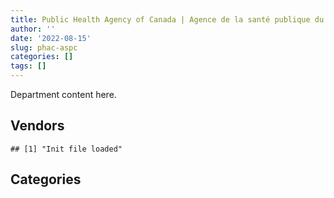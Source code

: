 ```yaml
---
title: Public Health Agency of Canada | Agence de la santé publique du Canada
author: ''
date: '2022-08-15'
slug: phac-aspc
categories: []
tags: []
---
```


<script src="/rmarkdown-libs/htmlwidgets/htmlwidgets.js"></script>
<link href="/rmarkdown-libs/datatables-css/datatables-crosstalk.css" rel="stylesheet" />
<script src="/rmarkdown-libs/datatables-binding/datatables.js"></script>
<script src="/rmarkdown-libs/jquery/jquery-3.6.0.min.js"></script>
<link href="/rmarkdown-libs/dt-core-bootstrap/css/dataTables.bootstrap.min.css" rel="stylesheet" />
<link href="/rmarkdown-libs/dt-core-bootstrap/css/dataTables.bootstrap.extra.css" rel="stylesheet" />
<script src="/rmarkdown-libs/dt-core-bootstrap/js/jquery.dataTables.min.js"></script>
<script src="/rmarkdown-libs/dt-core-bootstrap/js/dataTables.bootstrap.min.js"></script>
<link href="/rmarkdown-libs/crosstalk/css/crosstalk.min.css" rel="stylesheet" />
<script src="/rmarkdown-libs/crosstalk/js/crosstalk.min.js"></script>
<script src="/rmarkdown-libs/htmlwidgets/htmlwidgets.js"></script>
<link href="/rmarkdown-libs/datatables-css/datatables-crosstalk.css" rel="stylesheet" />
<script src="/rmarkdown-libs/datatables-binding/datatables.js"></script>
<script src="/rmarkdown-libs/jquery/jquery-3.6.0.min.js"></script>
<link href="/rmarkdown-libs/dt-core-bootstrap/css/dataTables.bootstrap.min.css" rel="stylesheet" />
<link href="/rmarkdown-libs/dt-core-bootstrap/css/dataTables.bootstrap.extra.css" rel="stylesheet" />
<script src="/rmarkdown-libs/dt-core-bootstrap/js/jquery.dataTables.min.js"></script>
<script src="/rmarkdown-libs/dt-core-bootstrap/js/dataTables.bootstrap.min.js"></script>
<link href="/rmarkdown-libs/crosstalk/css/crosstalk.min.css" rel="stylesheet" />
<script src="/rmarkdown-libs/crosstalk/js/crosstalk.min.js"></script>

Department content here.

## Vendors

    ## [1] "Init file loaded"

<div id="htmlwidget-1" style="width:100%;height:auto;" class="datatables html-widget"></div>
<script type="application/json" data-for="htmlwidget-1">{"x":{"style":"bootstrap","filter":"none","vertical":false,"data":[["<a href=\"/vendors/2553164_ontario/\">2553164 ONTARIO<\/a>","<a href=\"/vendors/3m_canada_company/\">3M CANADA COMPANY<\/a>","<a href=\"/vendors/ab_sciex/\">AB SCIEX<\/a>","<a href=\"/vendors/accenture/\">ACCENTURE<\/a>","<a href=\"/vendors/access_2_networks/\">ACCESS 2 NETWORKS<\/a>","<a href=\"/vendors/acklands_grainger/\">ACKLANDS GRAINGER<\/a>","<a href=\"/vendors/act/\">ACT<\/a>","<a href=\"/vendors/adapt_pharma_canada/\">ADAPT PHARMA CANADA<\/a>","<a href=\"/vendors/advanced_chippewa_technologies/\">ADVANCED CHIPPEWA TECHNOLOGIES<\/a>","<a href=\"/vendors/agilent/\">AGILENT<\/a>","<a href=\"/vendors/ainsworth/\">AINSWORTH<\/a>","<a href=\"/vendors/altis_human_resources/\">ALTIS HUMAN RESOURCES<\/a>","<a href=\"/vendors/amazon/\">AMAZON<\/a>","<a href=\"/vendors/amd_medicom/\">AMD MEDICOM<\/a>","<a href=\"/vendors/anixter_canada/\">ANIXTER CANADA<\/a>","<a href=\"/vendors/ari_financial_services/\">ARI FINANCIAL SERVICES<\/a>","<a href=\"/vendors/artemp_personnel_services/\">ARTEMP PERSONNEL SERVICES<\/a>","<a href=\"/vendors/avi_spl_canada/\">AVI SPL CANADA<\/a>","<a href=\"/vendors/b_braun_of_canada/\">B BRAUN OF CANADA<\/a>","<a href=\"/vendors/bauer_hockey/\">BAUER HOCKEY<\/a>","<a href=\"/vendors/bavarian_nordic/\">BAVARIAN NORDIC<\/a>","<a href=\"/vendors/baxter/\">BAXTER<\/a>","<a href=\"/vendors/bayshore_healthcare/\">BAYSHORE HEALTHCARE<\/a>","<a href=\"/vendors/bdo_canada/\">BDO CANADA<\/a>","<a href=\"/vendors/bell_canada/\">BELL CANADA<\/a>","<a href=\"/vendors/bio_nuclear_diagnostics/\">BIO NUCLEAR DIAGNOSTICS<\/a>","<a href=\"/vendors/biomerieux_canada/\">BIOMERIEUX CANADA<\/a>","<a href=\"/vendors/bluedot/\">BLUEDOT<\/a>","<a href=\"/vendors/blumetric_environmental/\">BLUMETRIC ENVIRONMENTAL<\/a>","<a href=\"/vendors/bomimed/\">BOMIMED<\/a>","<a href=\"/vendors/bruker/\">BRUKER<\/a>","<a href=\"/vendors/cae/\">CAE<\/a>","<a href=\"/vendors/calian/\">CALIAN<\/a>","<a href=\"/vendors/calko_group/\">CALKO GROUP<\/a>","<a href=\"/vendors/campbell_drug_stores/\">CAMPBELL DRUG STORES<\/a>","<a href=\"/vendors/canada_post/\">CANADA POST<\/a>","<a href=\"/vendors/canadian_corps_of_commissionaires/\">CANADIAN CORPS OF COMMISSIONAIRES<\/a>","<a href=\"/vendors/canadian_emergency_ventilators/\">CANADIAN EMERGENCY VENTILATORS<\/a>","<a href=\"/vendors/canadian_paediatric_society/\">CANADIAN PAEDIATRIC SOCIETY<\/a>","<a href=\"/vendors/canadian_red_cross/\">CANADIAN RED CROSS<\/a>","<a href=\"/vendors/canon/\">CANON<\/a>","<a href=\"/vendors/carahsoft_technology/\">CARAHSOFT TECHNOLOGY<\/a>","<a href=\"/vendors/carleton_university/\">CARLETON UNIVERSITY<\/a>","<a href=\"/vendors/cbci_telecom/\">CBCI TELECOM<\/a>","<a href=\"/vendors/cdw_canada/\">CDW CANADA<\/a>","<a href=\"/vendors/charron_human_resources/\">CHARRON HUMAN RESOURCES<\/a>","<a href=\"/vendors/chu_sainte_justine/\">CHU SAINTE JUSTINE<\/a>","<a href=\"/vendors/chubb_edwards/\">CHUBB EDWARDS<\/a>","<a href=\"/vendors/clermark/\">CLERMARK<\/a>","<a href=\"/vendors/click_networks/\">CLICK NETWORKS<\/a>","<a href=\"/vendors/cofomo/\">COFOMO<\/a>","<a href=\"/vendors/commvault_systems/\">COMMVAULT SYSTEMS<\/a>","<a href=\"/vendors/conexsys/\">CONEXSYS<\/a>","<a href=\"/vendors/confection_aventure/\">CONFECTION AVENTURE<\/a>","<a href=\"/vendors/contract_community/\">CONTRACT COMMUNITY<\/a>","<a href=\"/vendors/cummins_canada/\">CUMMINS CANADA<\/a>","<a href=\"/vendors/d_mark_biosciences/\">D MARK BIOSCIENCES<\/a>","<a href=\"/vendors/dalhousie_university/\">DALHOUSIE UNIVERSITY<\/a>","<a href=\"/vendors/decisive_technologies/\">DECISIVE TECHNOLOGIES<\/a>","<a href=\"/vendors/dell_computer/\">DELL COMPUTER<\/a>","<a href=\"/vendors/deloitte_and_touche/\">DELOITTE AND TOUCHE<\/a>","<a href=\"/vendors/dls_technology/\">DLS TECHNOLOGY<\/a>","<a href=\"/vendors/dnr_consulting_group/\">DNR CONSULTING GROUP<\/a>","<a href=\"/vendors/donna_cona/\">DONNA CONA<\/a>","<a href=\"/vendors/draeger_canada/\">DRAEGER CANADA<\/a>","<a href=\"/vendors/dynamic_personnel_consultants/\">DYNAMIC PERSONNEL CONSULTANTS<\/a>","<a href=\"/vendors/eclipsys_solutions/\">ECLIPSYS SOLUTIONS<\/a>","<a href=\"/vendors/ecole_de_langues_abce/\">ECOLE DE LANGUES ABCE<\/a>","<a href=\"/vendors/ecole_de_langues_la_cite/\">ECOLE DE LANGUES LA CITE<\/a>","<a href=\"/vendors/ekos_research_associates/\">EKOS RESEARCH ASSOCIATES<\/a>","<a href=\"/vendors/emergent_biosolutions/\">EMERGENT BIOSOLUTIONS<\/a>","<a href=\"/vendors/environics_research_group/\">ENVIRONICS RESEARCH GROUP<\/a>","<a href=\"/vendors/eperformance/\">EPERFORMANCE<\/a>","<a href=\"/vendors/equasion_business_technologies/\">EQUASION BUSINESS TECHNOLOGIES<\/a>","<a href=\"/vendors/esbe_scientific_industries/\">ESBE SCIENTIFIC INDUSTRIES<\/a>","<a href=\"/vendors/esri/\">ESRI<\/a>","<a href=\"/vendors/excel_human_resources/\">EXCEL HUMAN RESOURCES<\/a>","<a href=\"/vendors/factiva/\">FACTIVA<\/a>","<a href=\"/vendors/fast_forward_french/\">FAST FORWARD FRENCH<\/a>","<a href=\"/vendors/fast_track_staffing/\">FAST TRACK STAFFING<\/a>","<a href=\"/vendors/fca_canada/\">FCA CANADA<\/a>","<a href=\"/vendors/federal_express_canada/\">FEDERAL EXPRESS CANADA<\/a>","<a href=\"/vendors/felix_technology/\">FELIX TECHNOLOGY<\/a>","<a href=\"/vendors/first_air/\">FIRST AIR<\/a>","<a href=\"/vendors/fisher_paykel_healthcare/\">FISHER PAYKEL HEALTHCARE<\/a>","<a href=\"/vendors/fluid_energy_group/\">FLUID ENERGY GROUP<\/a>","<a href=\"/vendors/ford_motor_company/\">FORD MOTOR COMPANY<\/a>","<a href=\"/vendors/fti_professional_grade/\">FTI PROFESSIONAL GRADE<\/a>","<a href=\"/vendors/fujitsu/\">FUJITSU<\/a>","<a href=\"/vendors/g4s_security_services/\">G4S SECURITY SERVICES<\/a>","<a href=\"/vendors/galenvs_sciences/\">GALENVS SCIENCES<\/a>","<a href=\"/vendors/garda_canada_security/\">GARDA CANADA SECURITY<\/a>","<a href=\"/vendors/gartner/\">GARTNER<\/a>","<a href=\"/vendors/general_electric_canada/\">GENERAL ELECTRIC CANADA<\/a>","<a href=\"/vendors/general_motors/\">GENERAL MOTORS<\/a>","<a href=\"/vendors/genesis_integration/\">GENESIS INTEGRATION<\/a>","<a href=\"/vendors/george_courey/\">GEORGE COUREY<\/a>","<a href=\"/vendors/getinge_canada/\">GETINGE CANADA<\/a>","<a href=\"/vendors/gilmore_reproductions/\">GILMORE REPRODUCTIONS<\/a>","<a href=\"/vendors/glaxosmithkline/\">GLAXOSMITHKLINE<\/a>","<a href=\"/vendors/global_upholstery/\">GLOBAL UPHOLSTERY<\/a>","<a href=\"/vendors/goss_gilroy/\">GOSS GILROY<\/a>","<a href=\"/vendors/grand_toy/\">GRAND TOY<\/a>","<a href=\"/vendors/graybridge_international_consulting/\">GRAYBRIDGE INTERNATIONAL CONSULTING<\/a>","<a href=\"/vendors/greater_toronto_airport_authority/\">GREATER TORONTO AIRPORT AUTHORITY<\/a>","<a href=\"/vendors/groupe_robert/\">GROUPE ROBERT<\/a>","<a href=\"/vendors/hewlett_packard/\">HEWLETT PACKARD<\/a>","<a href=\"/vendors/ibm_canada/\">IBM CANADA<\/a>","<a href=\"/vendors/icu_medical_canada/\">ICU MEDICAL CANADA<\/a>","<a href=\"/vendors/illumina_canada/\">ILLUMINA CANADA<\/a>","<a href=\"/vendors/imperial_oil/\">IMPERIAL OIL<\/a>","<a href=\"/vendors/inksmith/\">INKSMITH<\/a>","<a href=\"/vendors/inland_audio_visual/\">INLAND AUDIO VISUAL<\/a>","<a href=\"/vendors/instrux_media/\">INSTRUX MEDIA<\/a>","<a href=\"/vendors/inter_medico/\">INTER MEDICO<\/a>","<a href=\"/vendors/interactive_audio_visual/\">INTERACTIVE AUDIO VISUAL<\/a>","<a href=\"/vendors/international_reporting/\">INTERNATIONAL REPORTING<\/a>","<a href=\"/vendors/iron_mountain/\">IRON MOUNTAIN<\/a>","<a href=\"/vendors/isoplex/\">ISOPLEX<\/a>","<a href=\"/vendors/itex/\">ITEX<\/a>","<a href=\"/vendors/j_sterling_industries/\">J STERLING INDUSTRIES<\/a>","<a href=\"/vendors/joseph_ribkoff/\">JOSEPH RIBKOFF<\/a>","<a href=\"/vendors/kone/\">KONE<\/a>","<a href=\"/vendors/konica_minolta_business_solutions/\">KONICA MINOLTA BUSINESS SOLUTIONS<\/a>","<a href=\"/vendors/kpmg/\">KPMG<\/a>","<a href=\"/vendors/language_research_development_group/\">LANGUAGE RESEARCH DEVELOPMENT GROUP<\/a>","<a href=\"/vendors/lansdowne_technologies/\">LANSDOWNE TECHNOLOGIES<\/a>","<a href=\"/vendors/larry_penner_enterprises/\">LARRY PENNER ENTERPRISES<\/a>","<a href=\"/vendors/les_traductions_tessier/\">LES TRADUCTIONS TESSIER<\/a>","<a href=\"/vendors/life_technologies/\">LIFE TECHNOLOGIES<\/a>","<a href=\"/vendors/lionbridge/\">LIONBRIDGE<\/a>","<a href=\"/vendors/logistik_unicorp/\">LOGISTIK UNICORP<\/a>","<a href=\"/vendors/lowe_martin_company/\">LOWE MARTIN COMPANY<\/a>","<a href=\"/vendors/luminultra_technologies/\">LUMINULTRA TECHNOLOGIES<\/a>","<a href=\"/vendors/manpower_services_canada/\">MANPOWER SERVICES CANADA<\/a>","<a href=\"/vendors/maxsys_staffing_and_consulting/\">MAXSYS STAFFING AND CONSULTING<\/a>","<a href=\"/vendors/mckesson_canada/\">MCKESSON CANADA<\/a>","<a href=\"/vendors/medi_select/\">MEDI SELECT<\/a>","<a href=\"/vendors/medtronic_canada/\">MEDTRONIC CANADA<\/a>","<a href=\"/vendors/meridian_medical_technologies/\">MERIDIAN MEDICAL TECHNOLOGIES<\/a>","<a href=\"/vendors/metro_logistics/\">METRO LOGISTICS<\/a>","<a href=\"/vendors/micronostyx/\">MICRONOSTYX<\/a>","<a href=\"/vendors/microsoft_canada/\">MICROSOFT CANADA<\/a>","<a href=\"/vendors/ministry_of_finance/\">MINISTRY OF FINANCE<\/a>","<a href=\"/vendors/mishkumi_technologies/\">MISHKUMI TECHNOLOGIES<\/a>","<a href=\"/vendors/mitsubishi_motor_sales/\">MITSUBISHI MOTOR SALES<\/a>","<a href=\"/vendors/mnp/\">MNP<\/a>","<a href=\"/vendors/mufactor/\">MUFACTOR<\/a>","<a href=\"/vendors/mustang_survival/\">MUSTANG SURVIVAL<\/a>","<a href=\"/vendors/natco_pharma_canada/\">NATCO PHARMA CANADA<\/a>","<a href=\"/vendors/nations_translation_group/\">NATIONS TRANSLATION GROUP<\/a>","<a href=\"/vendors/nattiq/\">NATTIQ<\/a>","<a href=\"/vendors/nav_canada/\">NAV CANADA<\/a>","<a href=\"/vendors/newfound_recruiting/\">NEWFOUND RECRUITING<\/a>","<a href=\"/vendors/nisha_techonologies/\">NISHA TECHONOLOGIES<\/a>","<a href=\"/vendors/nissan_canada/\">NISSAN CANADA<\/a>","<a href=\"/vendors/nova_networks/\">NOVA NETWORKS<\/a>","<a href=\"/vendors/onx_enterprise_solutions/\">ONX ENTERPRISE SOLUTIONS<\/a>","<a href=\"/vendors/opentext/\">OPENTEXT<\/a>","<a href=\"/vendors/oproma/\">OPROMA<\/a>","<a href=\"/vendors/optiv_canada_federal/\">OPTIV CANADA FEDERAL<\/a>","<a href=\"/vendors/oracle_canada/\">ORACLE CANADA<\/a>","<a href=\"/vendors/paladin_group/\">PALADIN GROUP<\/a>","<a href=\"/vendors/pattison_sign_group/\">PATTISON SIGN GROUP<\/a>","<a href=\"/vendors/portage_personnel/\">PORTAGE PERSONNEL<\/a>","<a href=\"/vendors/pra/\">PRA<\/a>","<a href=\"/vendors/precision_adm/\">PRECISION ADM<\/a>","<a href=\"/vendors/pricewaterhouse_coopers/\">PRICEWATERHOUSE COOPERS<\/a>","<a href=\"/vendors/primed_medical_products/\">PRIMED MEDICAL PRODUCTS<\/a>","<a href=\"/vendors/proline_advantage/\">PROLINE ADVANTAGE<\/a>","<a href=\"/vendors/prologic_systems/\">PROLOGIC SYSTEMS<\/a>","<a href=\"/vendors/proquest/\">PROQUEST<\/a>","<a href=\"/vendors/purespirit_solutions/\">PURESPIRIT SOLUTIONS<\/a>","<a href=\"/vendors/qiagen/\">QIAGEN<\/a>","<a href=\"/vendors/qmr/\">QMR<\/a>","<a href=\"/vendors/quantum_management_services/\">QUANTUM MANAGEMENT SERVICES<\/a>","<a href=\"/vendors/quartz_nature/\">QUARTZ NATURE<\/a>","<a href=\"/vendors/queen_s_university/\">QUEEN S UNIVERSITY<\/a>","<a href=\"/vendors/quintet_consulting/\">QUINTET CONSULTING<\/a>","<a href=\"/vendors/r_r_international_translation/\">R R INTERNATIONAL TRANSLATION<\/a>","<a href=\"/vendors/randstad/\">RANDSTAD<\/a>","<a href=\"/vendors/raymond_chabot_grant_thornton/\">RAYMOND CHABOT GRANT THORNTON<\/a>","<a href=\"/vendors/reactor_engineering_group/\">REACTOR ENGINEERING GROUP<\/a>","<a href=\"/vendors/redacted/\">REDACTED<\/a>","<a href=\"/vendors/regent_construction/\">REGENT CONSTRUCTION<\/a>","<a href=\"/vendors/risk_sciences_international/\">RISK SCIENCES INTERNATIONAL<\/a>","<a href=\"/vendors/roche_diagnostics/\">ROCHE DIAGNOSTICS<\/a>","<a href=\"/vendors/rogers/\">ROGERS<\/a>","<a href=\"/vendors/roudel_medical_and_surgical/\">ROUDEL MEDICAL AND SURGICAL<\/a>","<a href=\"/vendors/salesforce_canada/\">SALESFORCE CANADA<\/a>","<a href=\"/vendors/sas_institute/\">SAS INSTITUTE<\/a>","<a href=\"/vendors/scalar_decisions/\">SCALAR DECISIONS<\/a>","<a href=\"/vendors/seegene_canada/\">SEEGENE CANADA<\/a>","<a href=\"/vendors/seqirus_canada/\">SEQIRUS CANADA<\/a>","<a href=\"/vendors/shi_canada/\">SHI CANADA<\/a>","<a href=\"/vendors/siemens/\">SIEMENS<\/a>","<a href=\"/vendors/smiths_medical_canada/\">SMITHS MEDICAL CANADA<\/a>","<a href=\"/vendors/softchoice/\">SOFTCHOICE<\/a>","<a href=\"/vendors/softsim_technologies/\">SOFTSIM TECHNOLOGIES<\/a>","<a href=\"/vendors/solotech/\">SOLOTECH<\/a>","<a href=\"/vendors/spartan_bioscience/\">SPARTAN BIOSCIENCE<\/a>","<a href=\"/vendors/st_john_ambulance/\">ST JOHN AMBULANCE<\/a>","<a href=\"/vendors/stanfields/\">STANFIELDS<\/a>","<a href=\"/vendors/stryker_canada/\">STRYKER CANADA<\/a>","<a href=\"/vendors/subaru_canada/\">SUBARU CANADA<\/a>","<a href=\"/vendors/supermax_healthcare_canada/\">SUPERMAX HEALTHCARE CANADA<\/a>","<a href=\"/vendors/switch_health_holdings/\">SWITCH HEALTH HOLDINGS<\/a>","<a href=\"/vendors/systemscope/\">SYSTEMSCOPE<\/a>","<a href=\"/vendors/tag_hr/\">TAG HR<\/a>","<a href=\"/vendors/teknion/\">TEKNION<\/a>","<a href=\"/vendors/teksystems_canada/\">TEKSYSTEMS CANADA<\/a>","<a href=\"/vendors/telecom_computer_services/\">TELECOM COMPUTER SERVICES<\/a>","<a href=\"/vendors/telus_canada/\">TELUS CANADA<\/a>","<a href=\"/vendors/tenaquip/\">TENAQUIP<\/a>","<a href=\"/vendors/tervita/\">TERVITA<\/a>","<a href=\"/vendors/the_aim_group/\">THE AIM GROUP<\/a>","<a href=\"/vendors/the_right_door_consulting/\">THE RIGHT DOOR CONSULTING<\/a>","<a href=\"/vendors/the_stevens_company/\">THE STEVENS COMPANY<\/a>","<a href=\"/vendors/thermo_crs/\">THERMO CRS<\/a>","<a href=\"/vendors/thermo_fisher_scientific/\">THERMO FISHER SCIENTIFIC<\/a>","<a href=\"/vendors/thornhill_medical/\">THORNHILL MEDICAL<\/a>","<a href=\"/vendors/tiree/\">TIREE<\/a>","<a href=\"/vendors/toronto_stamp/\">TORONTO STAMP<\/a>","<a href=\"/vendors/toyota_canada/\">TOYOTA CANADA<\/a>","<a href=\"/vendors/triplewell_canada/\">TRIPLEWELL CANADA<\/a>","<a href=\"/vendors/trudell_healthcare_solutions/\">TRUDELL HEALTHCARE SOLUTIONS<\/a>","<a href=\"/vendors/turtle_island_staffing/\">TURTLE ISLAND STAFFING<\/a>","<a href=\"/vendors/tyco_integrated_fire_security/\">TYCO INTEGRATED FIRE SECURITY<\/a>","<a href=\"/vendors/ubiqus_canada/\">UBIQUS CANADA<\/a>","<a href=\"/vendors/university_of_alberta/\">UNIVERSITY OF ALBERTA<\/a>","<a href=\"/vendors/university_of_british_columbia/\">UNIVERSITY OF BRITISH COLUMBIA<\/a>","<a href=\"/vendors/university_of_calgary/\">UNIVERSITY OF CALGARY<\/a>","<a href=\"/vendors/university_of_guelph/\">UNIVERSITY OF GUELPH<\/a>","<a href=\"/vendors/university_of_new_brunswick/\">UNIVERSITY OF NEW BRUNSWICK<\/a>","<a href=\"/vendors/university_of_ottawa/\">UNIVERSITY OF OTTAWA<\/a>","<a href=\"/vendors/university_of_saskatchewan/\">UNIVERSITY OF SASKATCHEWAN<\/a>","<a href=\"/vendors/university_of_toronto/\">UNIVERSITY OF TORONTO<\/a>","<a href=\"/vendors/university_of_waterloo/\">UNIVERSITY OF WATERLOO<\/a>","<a href=\"/vendors/university_of_western_ontario/\">UNIVERSITY OF WESTERN ONTARIO<\/a>","<a href=\"/vendors/urban_valley_transport/\">URBAN VALLEY TRANSPORT<\/a>","<a href=\"/vendors/vanrx_pharmasystems/\">VANRX PHARMASYSTEMS<\/a>","<a href=\"/vendors/virtual_possibilities_division/\">VIRTUAL POSSIBILITIES DIVISION<\/a>","<a href=\"/vendors/visiontec/\">VISIONTEC<\/a>","<a href=\"/vendors/voyageur_transportation/\">VOYAGEUR TRANSPORTATION<\/a>","<a href=\"/vendors/vwr_international/\">VWR INTERNATIONAL<\/a>","<a href=\"/vendors/waters/\">WATERS<\/a>","<a href=\"/vendors/wazana_clothing/\">WAZANA CLOTHING<\/a>","<a href=\"/vendors/wesco_distribution_canada/\">WESCO DISTRIBUTION CANADA<\/a>","<a href=\"/vendors/westcomb_outerwear/\">WESTCOMB OUTERWEAR<\/a>","<a href=\"/vendors/winmar_canada_international/\">WINMAR CANADA INTERNATIONAL<\/a>","<a href=\"/vendors/wolters_kluwer/\">WOLTERS KLUWER<\/a>","<a href=\"/vendors/woolly_mammoth_outerwear/\">WOOLLY MAMMOTH OUTERWEAR<\/a>","<a href=\"/vendors/wsp/\">WSP<\/a>","<a href=\"/vendors/xerox/\">XEROX<\/a>","<a href=\"/vendors/york_university/\">YORK UNIVERSITY<\/a>"],[null,null,"$     63,649.41",null,"$    365,503.91",null,null,null,null,"$     43,962.34",null,"$    218,016.76",null,null,null,null,"$     16,778.79","$     10,629.32",null,null,"$  4,405,322.40",null,null,"$     20,949.78",null,null,"$     73,948.92",null,"$     19,164.80",null,"$     39,793.99",null,null,null,null,null,null,null,"$  2,534,056.92",null,"$      4,524.47",null,"$     54,752.35",null,"$    102,161.94",null,"$    107,772.12","$     53,138.40",null,"$    150,321.96",null,"$      4,669.33","$     20,595.70",null,"$     13,672.76",null,null,null,null,"$  1,099,517.85","$    238,399.81","$      4,370.30",null,"$    103,533.21",null,"$    157,695.28",null,"$     99,891.42",null,null,"$  1,589,432.03","$    276,818.16","$     13,390.50","$     24,168.76",null,"$     39,513.55","$    362,173.51","$    716,743.15","$     18,495.14","$     10,314.93",null,"$     84,000.00","$     67,063.12","$     33,304.75",null,null,"$     59,690.92",null,null,null,null,null,"$     28,721.88","$     17,094.18",null,"$    296,378.17",null,"$    377,810.29",null,"$ 14,205,799.73",null,"$    261,321.74",null,"$     61,367.59",null,null,null,"$    168,835.77",null,"$  1,918,394.79","$     12,759.60",null,null,"$     29,209.94","$    352,211.87",null,null,"$     27,958.74",null,"$     13,188.00",null,null,"$     14,565.55",null,null,"$     17,971.29",null,"$     26,778.62","$     18,183.19","$    935,050.02","$    255,676.90",null,"$     14,539.71",null,"$     17,344.94","$     11,874.28","$    119,355.60",null,null,null,null,null,"$      4,047.19",null,null,null,null,null,null,null,null,null,null,"$     74,338.88","$    411,079.43",null,null,null,"$     39,742.33","$      1,270.55",null,"$    172,892.86",null,null,"$     24,950.82","$     93,366.56",null,"$    689,296.33",null,null,"$     51,650.93","$        652.95",null,"$    161,750.77","$  1,071,091.93","$     64,723.58",null,"$    219,329.32",null,"$          0.00","$     32,467.07","$     68,459.81",null,null,"$     92,636.90","$     24,860.00","$    125,136.18","$     24,459.24",null,null,null,null,"$     11,602.50",null,"$      9,224.66","$     18,311.34",null,null,null,null,null,"$     13,253.28",null,null,"$     29,554.02",null,null,null,"$     70,369.75",null,null,"$     18,081.00","$     13,972.20",null,"$     14,986.23","$    427,020.11",null,null,null,"$  2,323,803.15",null,"$    176,334.26",null,null,null,null,"$     60,911.24",null,null,"$    146,891.44","$    124,844.94","$     38,603.85","$    278,812.39","$      3,610.20","$    438,628.52","$    301,932.08",null,"$     47,815.83","$      4,688.09",null,null,null,null,null,"$    179,344.99","$     18,359.24",null,"$     42,098.60",null,null,"$     20,190.37",null,null,"$     11,645.51",null],[null,null,"$     63,649.41","$     31,932.06",null,"$     96,869.82",null,null,null,"$    266,302.70",null,null,null,null,"$    370,773.90","$     14,175.00",null,null,null,null,"$  4,405,322.40",null,null,"$     85,049.87","$     37,480.63",null,"$     47,387.68",null,null,null,"$     39,793.99",null,null,null,null,"$        592.48","$    184,284.02",null,"$  2,534,056.92",null,"$     15,330.13",null,null,null,"$     12,696.86","$     34,804.00","$    107,772.12","$     53,138.40",null,null,null,"$      5,597.57",null,null,"$     58,240.04",null,"$     58,943.81",null,"$      4,819.75","$    828,887.95","$     97,350.19","$     28,862.20","$    116,435.04","$     12,566.59",null,"$     93,176.53","$    496,751.17","$     48,554.71","$     14,826.21",null,"$  1,589,432.03","$      5,869.92",null,"$     24,168.76",null,"$     48,101.64","$    418,810.23","$    770,257.99","$     33,494.09",null,null,null,"$     59,629.18",null,null,null,null,null,"$      6,369.89",null,null,null,"$     71,347.50","$     62,090.51",null,"$    294,971.60",null,"$    672,847.68","$     16,950.00","$ 14,205,799.73","$     11,477.98","$     81,881.69",null,"$     19,323.00",null,null,null,"$     93,315.85",null,"$  2,987,954.92",null,null,"$    128,948.94",null,"$    526,639.39",null,"$     72,371.04","$     34,234.87",null,"$     20,420.40",null,null,"$     16,213.77","$      2,079.00","$    403,965.78","$     41,583.67","$     54,787.34","$     28,864.50","$     26,086.22","$    551,089.73","$    301,603.56",null,null,null,null,"$     64,431.95","$    392,263.68",null,null,"$     88,511.29",null,null,"$    104,596.08","$    104,129.03","$     13,153.20",null,null,null,null,null,null,null,null,"$     33,472.70","$    162,599.44","$     27,516.63",null,"$      8,920.94","$     74,580.00","$      5,152.80",null,"$    680,617.53",null,"$      4,138.08",null,"$    162,713.13",null,"$      1,886.79",null,null,"$     49,600.19","$     26,291.13",null,"$    260,602.77","$    305,876.53","$     18,050.06",null,"$    219,329.32",null,"$          0.00","$     17,522.72","$    211,207.75",null,null,null,null,"$    269,503.42","$     24,459.24",null,null,"$     35,877.50","$     12,295.27",null,null,"$     22,446.66","$     22,083.46",null,null,null,"$     15,913.79",null,"$     13,253.28",null,"$     14,947.30",null,null,null,null,"$     67,510.00",null,null,null,null,null,"$     36,225.00","$    429,038.89",null,null,null,"$    873,194.64",null,null,null,null,null,null,"$     34,814.88","$     31,517.52","$     84,750.00","$  1,018,194.49","$    176,079.40","$     38,603.85","$    300,798.70",null,"$    450,277.43","$    286,038.42",null,"$     56,528.17","$     94,543.25",null,null,null,null,null,"$     43,765.89","$     15,970.50",null,null,null,null,null,null,"$     20,370.00","$     36,126.75",null],["$    986,739.16",null,"$     67,214.25","$     27,370.34",null,"$    683,413.17","$      9,596.25","$    155,940.00",null,"$     50,512.30",null,null,"$     13,661.20","$    170,389.69",null,null,null,null,null,null,null,null,"$    293,180.55",null,null,"$    253,186.29","$    821,947.84","$    173,915.88",null,"$     78,618.01","$     39,988.64",null,null,null,"$  1,790,850.95","$     10,820.52","$  1,476,534.93",null,"$  2,540,999.54","$  1,477,710.08","$     20,525.46",null,"$     24,750.00","$     10,769.80","$        754.94",null,"$    133,066.39","$    111,062.23","$      2,289.83",null,null,"$     11,014.50",null,null,"$     69,368.80","$    128,336.25","$    248,915.08",null,"$      5,777.90","$     89,603.28",null,"$     30,836.40",null,null,"$    404,949.18","$     74,332.93",null,"$     91,284.15","$     44,824.51","$     17,037.57","$  1,593,786.64","$    179,619.58","$     35,527.20","$     24,234.97","$  1,586,987.52","$     45,371.08","$  1,338,654.71","$    772,368.29","$    212,438.71",null,null,null,null,null,null,null,null,null,"$     18,199.70",null,null,"$    608,753.76","$     59,972.50","$     67,253.85",null,"$     46,650.08",null,"$    674,691.10",null,"$ 16,621,881.36",null,"$    147,513.63","$     97,455.47",null,null,null,null,"$    359,421.34",null,"$  2,576,467.01","$     16,280.25",null,"$     15,060.62",null,"$  1,033,120.40","$     10,676.58","$     99,953.96","$     25,355.76",null,null,null,null,"$     19,590.98","$      8,454.60","$    535,239.74","$     50,069.03","$    177,208.46",null,"$    212,653.78","$    802,577.52","$    103,411.60",null,"$     38,205.08",null,null,"$     52,855.58","$    772,688.35","$    186,597.76","$  1,017,696.92","$    147,347.64",null,null,"$    210,000.00","$    380,832.79",null,"$     40,075.35","$    102,773.23",null,null,"$    183,455.50","$     26,170.26",null,"$  2,733,333.33","$     33,564.41","$     53,935.20",null,null,"$     76,767.04","$     33,900.00","$      3,882.25",null,"$     22,766.71",null,"$     11,285.67",null,"$    118,995.87",null,"$      9,865.21",null,null,null,"$     47,562.13",null,"$    127,597.31","$    432,449.18","$     24,516.06",null,"$    322,589.75","$      9,351.88","$          0.00",null,"$     86,282.34",null,"$    339,775.20",null,"$    206,758.54","$    180,207.05","$     24,526.26",null,null,null,"$     24,999.45",null,"$  9,679,171.56","$     31,199.48","$     27,259.53",null,"$     24,201.72","$     31,188.00","$     64,481.59","$  2,014,169.59","$     13,289.59",null,null,"$     28,716.45",null,null,"$     39,776.00","$    175,141.51",null,null,null,null,"$     37,755.36","$     21,238.77","$     42,291.09","$     32,487.50","$    440,177.51",null,"$    485,312.93","$  5,345,363.17",null,null,null,null,null,"$     21,919.32","$     95,762.12","$     55,935.00","$  1,272,733.84","$     77,335.01","$     38,709.62","$    328,674.74",null,null,"$    296,797.19",null,null,null,null,null,null,"$    356,293.00","$    117,569.63","$     22,343.92",null,null,null,null,null,"$      1,359.63",null,"$     38,535.00","$     50,844.04",null],["$      9,725.57","$          0.00","$     77,982.69","$  3,652,849.74",null,"$  2,481,786.47","$        438.69",null,"$    136,962.19","$     23,042.25","$     42,431.30","$     61,339.53","$  4,986,338.80","$ 10,365,373.07",null,null,null,"$     13,073.03","$  3,993,774.25","$  7,345,000.00",null,"$ 12,597,098.37","$  8,595,132.48",null,null,"$ 51,976,334.78","$ 30,465,614.02","$    763,984.03",null,"$  7,121,983.94","$     75,139.25","$282,500,000.00","$    674,975.00","$ 17,514,455.97","$163,415,149.05","$     11,526.00","$ 11,330,961.36","$169,500,000.00","$  2,447,241.11","$ 19,198,991.95","$     20,469.38","$      7,256.08",null,null,"$     17,363.52",null,"$    127,202.49","$     70,858.98","$    417,893.92",null,"$     99,666.00",null,null,"$  8,102,377.25","$     54,605.01","$      9,959.46","$  3,392,850.60","$  1,497,232.30",null,"$    818,417.78","$  6,413,778.19","$     16,529.31",null,"$      6,969.04","$ 10,557,603.62",null,null,"$     63,428.53","$      7,714.29","$    182,964.95","$  1,727,368.60",null,null,"$     24,168.76","$ 51,715,850.50","$    363,360.11","$  1,267,561.92",null,"$     74,600.76","$      2,222.07","$     44,268.83","$ 17,238,137.47",null,null,"$  6,448,443.70","$ 74,641,995.15",null,"$237,300,000.00",null,"$  2,912,943.48","$  4,188,092.29","$  4,124,677.44","$  2,103,898.02","$      5,615.58","$  9,381,476.71","$     78,178.43","$ 39,664,078.02","$  7,268,404.33","$     13,887.70","$ 16,591,346.63",null,"$     77,834.27","$  2,223,202.93",null,"$  4,204,721.11","$ 10,125,055.29","$  7,566,480.00","$  1,381,134.93","$  6,439,913.22","$  1,726,697.08","$     13,557.86","$ 56,529,832.00",null,null,"$  6,064,306.77",null,"$     79,100.00","$    426,822.46","$113,565,000.00",null,"$ 27,792,616.91","$ 26,324,893.09","$     19,537.46","$     12,790.79","$    762,556.83","$     19,511.83","$    228,604.41",null,null,"$ 31,499,852.91","$    449,270.28","$ 56,291,136.22","$  3,768,515.39","$102,986,210.97",null,"$     87,094.33",null,"$  3,050,333.73","$ 17,737,003.48","$  2,916,884.65","$ 23,832,455.00","$  9,943,778.07","$  1,852,244.78","$    459,202.65",null,"$    341,753.76","$    328,939.54","$256,160,830.00","$ 12,320,236.52","$  1,530,066.52","$    285,277.34","$     24,351.50","$  1,266,666.67","$     12,560.85","$     74,507.13",null,"$     38,665.98",null,null,null,"$     45,000.22","$    417,485.46","$ 17,629,718.43",null,null,"$     27,916.65","$ 12,474,475.00",null,"$ 47,675,313.68","$373,182,500.00",null,null,"$     57,775.21","$  5,580,334.29","$    296,502.60",null,"$  4,698,041.71","$    264,935.10","$     71,943.15","$    221,025.20",null,null,"$ 10,689,319.15","$ 62,708,121.82",null,"$    350,428.73","$ 38,325,620.16","$     24,459.24","$ 48,540,881.83","$     10,579.31",null,null,"$  4,332,774.48","$  9,652,725.73","$     51,212.59","$     58,050.17","$  5,773,417.99","$     48,679.59",null,null,"$147,034,380.41","$     11,088.86","$ 17,639,063.76","$ 42,480,890.04",null,"$ 69,305,076.93","$ 51,683,366.19",null,"$      4,436.97","$     17,941.19","$     24,190.37",null,"$     84,078.64","$  1,677,851.07",null,"$  1,101,833.91","$    401,237.45","$108,178,807.72","$  4,690,871.13","$  1,751,231.84","$195,105,755.77",null,"$ 27,177,969.00","$     97,831.93","$  6,693,622.09","$  8,231,263.87","$     60,366.47","$     38,203.70",null,"$    207,566.10","$      8,030.14","$     38,603.85","$    305,616.62",null,"$     53,377.01","$    488,919.37","$     45,063.92",null,null,"$  7,445,927.27","$  7,412,039.80","$172,977,959.20",null,"$  4,809,222.84","$    155,477.21",null,"$ 62,951,295.28","$     10,255.15","$  6,623,720.17","$ 53,100,000.00","$     55,140.37","$ 33,625,034.35",null,"$     49,691.19","$     49,720.00"]],"container":"<table class=\"table table-striped table-hover row-border order-column display\">\n  <thead>\n    <tr>\n      <th>Vendor<\/th>\n      <th>2017-2018<\/th>\n      <th>2018-2019<\/th>\n      <th>2019-2020<\/th>\n      <th>2020-2021<\/th>\n    <\/tr>\n  <\/thead>\n<\/table>","options":{"order":[[4,"desc"]],"pageLength":10,"autoWidth":true,"columnDefs":[],"orderClasses":false}},"evals":[],"jsHooks":[]}</script>

## Categories

<div id="htmlwidget-2" style="width:100%;height:auto;" class="datatables html-widget"></div>
<script type="application/json" data-for="htmlwidget-2">{"x":{"style":"bootstrap","filter":"none","vertical":false,"data":[["<a href=\"/categories/1_facilities_and_construction/\">1_facilities_and_construction<\/a>","<a href=\"/categories/10_office_management/\">10_office_management<\/a>","<a href=\"/categories/2_professional_services/\">2_professional_services<\/a>","<a href=\"/categories/3_information_technology/\">3_information_technology<\/a>","<a href=\"/categories/4_medical/\">4_medical<\/a>","<a href=\"/categories/5_transportation_and_logistics/\">5_transportation_and_logistics<\/a>","<a href=\"/categories/6_industrial_products_and_services/\">6_industrial_products_and_services<\/a>","<a href=\"/categories/7_travel/\">7_travel<\/a>","<a href=\"/categories/8_security_and_protection/\">8_security_and_protection<\/a>","<a href=\"/categories/9_human_capital/\">9_human_capital<\/a>",null],["$    3,103,767.60","$      352,475.25","$   30,500,659.60","$    5,746,020.10","$   11,279,758.52","$      303,523.53","$    6,007,762.11",null,null,"$    2,884,995.45","$      370,755.60"],["$    3,847,708.57","$      816,347.58","$   31,180,968.17","$    5,773,855.09","$   13,474,743.19","$       74,172.08","$    5,725,821.60",null,"$      184,284.02","$    2,063,007.14","$      319,158.81"],["$    7,974,539.95","$      627,701.55","$   34,261,314.23","$    4,202,306.55","$   35,272,538.12","$      346,364.44","$    8,552,652.39","$       41,937.80","$    2,132,816.49","$    1,530,947.42","$      262,970.36"],["$   58,370,662.11","$    4,955,253.93","$  103,415,718.02","$   25,598,323.50","$3,450,184,758.86","$   12,507,498.35","$  176,540,004.43",null,"$   36,083,975.71","$    3,288,849.80","$      128,954.81"]],"container":"<table class=\"table table-striped table-hover row-border order-column display\">\n  <thead>\n    <tr>\n      <th>Category<\/th>\n      <th>2017-2018<\/th>\n      <th>2018-2019<\/th>\n      <th>2019-2020<\/th>\n      <th>2020-2021<\/th>\n    <\/tr>\n  <\/thead>\n<\/table>","options":{"order":[[4,"desc"]],"pageLength":20,"autoWidth":true,"columnDefs":[],"orderClasses":false,"lengthMenu":[10,20,25,50,100]}},"evals":[],"jsHooks":[]}</script>
